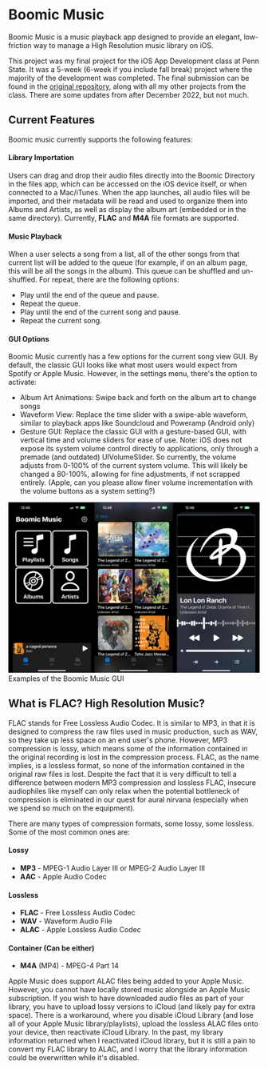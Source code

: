 # Boomic Music
Boomic Music is a music playback app designed to provide an elegant, low-friction way to manage a High Resolution music library on iOS. 

This project was my final project for the iOS App Development class at Penn State. It was a 5-week (6-week if you include fall break) project where the majority of the development was completed. The final submission can be found in the [original repository](https://github.com/kevink2022/ios-apps), along with all my other projects from the class. There are some updates from after December 2022, but not much. 

## Current Features
Boomic music currently supports the following features:
#### Library Importation
Users can drag and drop their audio files directly into the Boomic Directory in the files app, which can be accessed on the iOS device itself, or when connected to a Mac/iTunes. When the app launches, all audio files will be imported, and their metadata will be read and used to organize them into Albums and Artists, as well as display the album art (embedded or in the same directory). Currently, **FLAC** and **M4A** file formats are supported.
#### Music Playback
When a user selects a song from a list, all of the other songs from that current list will be added to the queue (for example, if on an album page, this will be all the songs in the album). This queue can be shuffled and un-shuffled. For repeat, there are the following options:
- Play until the end of the queue and pause.
- Repeat the queue. 
- Play until the end of the current song and pause. 
- Repeat the current song. 
#### GUI Options
Boomic Music currently has a few options for the current song view GUI. By default, the classic GUI looks like what most users would expect from Spotify or Apple Music. However, in the settings menu, there's the option to activate:
- Album Art Animations: Swipe back and forth on the album art to change songs
- Waveform View: Replace the time slider with a swipe-able waveform, similar to playback apps like Soundcloud and Poweramp (Android only)
- Gesture GUI: Replace the classic GUI with a gesture-based GUI, with vertical time and volume sliders for ease of use.
Note: iOS does not expose its system volume control directly to applications, only through a premade (and outdated) UIVolumeSlider. So currently, the volume adjusts from 0-100% of the current system volume. This will likely be changed a 80-100%, allowing for fine adjustments, if not scrapped entirely. (Apple, can you please allow finer volume incrementation with the volume buttons as a system setting?) 

![Boomic Gui Examples](images/boomic.png)
Examples of the Boomic Music GUI

## What is FLAC? High Resolution Music?
FLAC stands for Free Lossless Audio Codec. It is similar to MP3, in that it is designed to compress the raw files used in music production, such as WAV, so they take up less space on an end user's phone. However, MP3 compression is lossy, which means some of the information contained in the original recording is lost in the compression process. FLAC, as the name implies, is a lossless format, so none of the information contained in the original raw files is lost. Despite the fact that it is very difficult to tell a difference between modern MP3 compression and lossless FLAC, insecure audiophiles like myself can only relax when the potential bottleneck of compression is eliminated in our quest for aural nirvana (especially when we spend so much on the equipment).

There are many types of compression formats, some lossy, some lossless. Some of the most common ones are:

#### Lossy
- **MP3** - MPEG-1 Audio Layer III or MPEG-2 Audio Layer III
- **AAC** - Apple Audio Codec
#### Lossless
- **FLAC** - Free Lossless Audio Codec
- **WAV** - Waveform Audio File
- **ALAC** - Apple Lossless Audio Codec
#### Container (Can be either)
- **M4A** (MP4) - MPEG-4 Part 14

Apple Music does support ALAC files being added to your Apple Music. However, you cannot have locally stored music alongside an Apple Music subscription. If you wish to have downloaded audio files as part of your library, you have to upload lossy versions to iCloud (and likely pay for extra space). There is a workaround, where you disable iCloud Library (and lose all of your Apple Music library/playlists), upload the lossless ALAC files onto your device, then reactivate iCloud Library. In the past, my library information returned when I reactivated iCloud library, but it is still a pain to convert my FLAC library to ALAC, and I worry that the library information could be overwritten while it's disabled.
